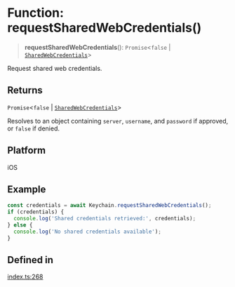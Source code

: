 # Function: requestSharedWebCredentials()

> **requestSharedWebCredentials**(): `Promise`\<`false` \| [`SharedWebCredentials`](../type-aliases/SharedWebCredentials.md)\>

Request shared web credentials.

## Returns

`Promise`\<`false` \| [`SharedWebCredentials`](../type-aliases/SharedWebCredentials.md)\>

Resolves to an object containing `server`, `username`, and `password` if approved, or `false` if denied.

## Platform

iOS

## Example

```typescript
const credentials = await Keychain.requestSharedWebCredentials();
if (credentials) {
  console.log('Shared credentials retrieved:', credentials);
} else {
  console.log('No shared credentials available');
}
```

## Defined in

[index.ts:268](https://github.com/quangsuong/nts-react-native-keychain/blob/6ec8fdb5b967a106085e74014d8072182c9fca28/src/index.ts#L268)
